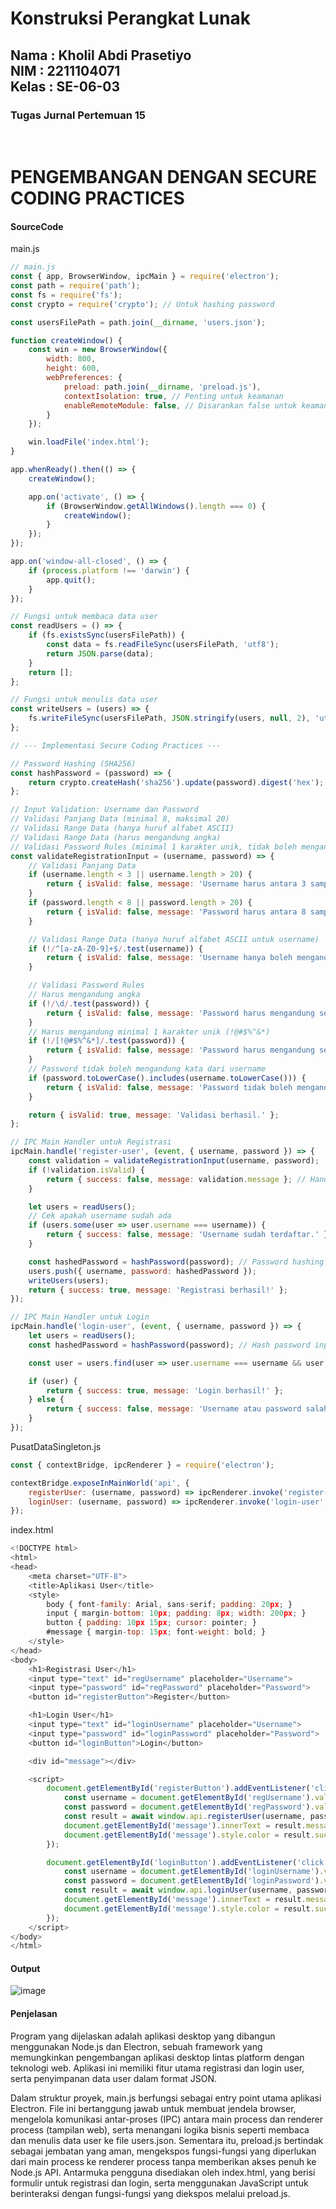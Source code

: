 <h1>Konstruksi Perangkat Lunak</h1>
<h2>Nama : Kholil Abdi Prasetiyo<br>NIM : 2211104071<br>Kelas : SE-06-03</h2>
<h3>Tugas Jurnal Pertemuan 15</h3>

<br>

# PENGEMBANGAN DENGAN SECURE CODING PRACTICES

#### SourceCode
main.js
```js
// main.js
const { app, BrowserWindow, ipcMain } = require('electron');
const path = require('path');
const fs = require('fs');
const crypto = require('crypto'); // Untuk hashing password

const usersFilePath = path.join(__dirname, 'users.json');

function createWindow() {
    const win = new BrowserWindow({
        width: 800,
        height: 600,
        webPreferences: {
            preload: path.join(__dirname, 'preload.js'),
            contextIsolation: true, // Penting untuk keamanan
            enableRemoteModule: false, // Disarankan false untuk keamanan
        }
    });

    win.loadFile('index.html');
}

app.whenReady().then(() => {
    createWindow();

    app.on('activate', () => {
        if (BrowserWindow.getAllWindows().length === 0) {
            createWindow();
        }
    });
});

app.on('window-all-closed', () => {
    if (process.platform !== 'darwin') {
        app.quit();
    }
});

// Fungsi untuk membaca data user
const readUsers = () => {
    if (fs.existsSync(usersFilePath)) {
        const data = fs.readFileSync(usersFilePath, 'utf8');
        return JSON.parse(data);
    }
    return [];
};

// Fungsi untuk menulis data user
const writeUsers = (users) => {
    fs.writeFileSync(usersFilePath, JSON.stringify(users, null, 2), 'utf8');
};

// --- Implementasi Secure Coding Practices ---

// Password Hashing (SHA256) 
const hashPassword = (password) => {
    return crypto.createHash('sha256').update(password).digest('hex');
};

// Input Validation: Username dan Password
// Validasi Panjang Data (minimal 8, maksimal 20) 
// Validasi Range Data (hanya huruf alfabet ASCII) 
// Validasi Range Data (harus mengandung angka) 
// Validasi Password Rules (minimal 1 karakter unik, tidak boleh mengandung username) 
const validateRegistrationInput = (username, password) => {
    // Validasi Panjang Data 
    if (username.length < 3 || username.length > 20) {
        return { isValid: false, message: 'Username harus antara 3 sampai 20 karakter.' };
    }
    if (password.length < 8 || password.length > 20) {
        return { isValid: false, message: 'Password harus antara 8 sampai 20 karakter.' };
    }

    // Validasi Range Data (hanya huruf alfabet ASCII untuk username) 
    if (!/^[a-zA-Z0-9]+$/.test(username)) {
        return { isValid: false, message: 'Username hanya boleh mengandung huruf dan angka.' };
    }

    // Validasi Password Rules 
    // Harus mengandung angka 
    if (!/\d/.test(password)) {
        return { isValid: false, message: 'Password harus mengandung setidaknya satu angka.' };
    }
    // Harus mengandung minimal 1 karakter unik (!@#$%^&*) 
    if (!/[!@#$%^&*]/.test(password)) {
        return { isValid: false, message: 'Password harus mengandung setidaknya satu karakter unik (!@#$%^&*).' };
    }
    // Password tidak boleh mengandung kata dari username 
    if (password.toLowerCase().includes(username.toLowerCase())) {
        return { isValid: false, message: 'Password tidak boleh mengandung username.' };
    }

    return { isValid: true, message: 'Validasi berhasil.' };
};

// IPC Main Handler untuk Registrasi 
ipcMain.handle('register-user', (event, { username, password }) => {
    const validation = validateRegistrationInput(username, password);
    if (!validation.isValid) {
        return { success: false, message: validation.message }; // Handling data invalid 
    }

    let users = readUsers();
    // Cek apakah username sudah ada
    if (users.some(user => user.username === username)) {
        return { success: false, message: 'Username sudah terdaftar.' };
    }

    const hashedPassword = hashPassword(password); // Password hashing 
    users.push({ username, password: hashedPassword });
    writeUsers(users);
    return { success: true, message: 'Registrasi berhasil!' };
});

// IPC Main Handler untuk Login 
ipcMain.handle('login-user', (event, { username, password }) => {
    let users = readUsers();
    const hashedPassword = hashPassword(password); // Hash password input untuk perbandingan 

    const user = users.find(user => user.username === username && user.password === hashedPassword);

    if (user) {
        return { success: true, message: 'Login berhasil!' };
    } else {
        return { success: false, message: 'Username atau password salah.' }; // Handling data invalid 
    }
});
```

PusatDataSingleton.js
```js
const { contextBridge, ipcRenderer } = require('electron');

contextBridge.exposeInMainWorld('api', {
    registerUser: (username, password) => ipcRenderer.invoke('register-user', { username, password }),
    loginUser: (username, password) => ipcRenderer.invoke('login-user', { username, password })
});
```

index.html
```js
<!DOCTYPE html>
<html>
<head>
    <meta charset="UTF-8">
    <title>Aplikasi User</title>
    <style>
        body { font-family: Arial, sans-serif; padding: 20px; }
        input { margin-bottom: 10px; padding: 8px; width: 200px; }
        button { padding: 10px 15px; cursor: pointer; }
        #message { margin-top: 15px; font-weight: bold; }
    </style>
</head>
<body>
    <h1>Registrasi User</h1>
    <input type="text" id="regUsername" placeholder="Username">
    <input type="password" id="regPassword" placeholder="Password">
    <button id="registerButton">Register</button>

    <h1>Login User</h1>
    <input type="text" id="loginUsername" placeholder="Username">
    <input type="password" id="loginPassword" placeholder="Password">
    <button id="loginButton">Login</button>

    <div id="message"></div>

    <script>
        document.getElementById('registerButton').addEventListener('click', async () => {
            const username = document.getElementById('regUsername').value;
            const password = document.getElementById('regPassword').value;
            const result = await window.api.registerUser(username, password);
            document.getElementById('message').innerText = result.message;
            document.getElementById('message').style.color = result.success ? 'green' : 'red';
        });

        document.getElementById('loginButton').addEventListener('click', async () => {
            const username = document.getElementById('loginUsername').value;
            const password = document.getElementById('loginPassword').value;
            const result = await window.api.loginUser(username, password);
            document.getElementById('message').innerText = result.message;
            document.getElementById('message').style.color = result.success ? 'green' : 'red';
        });
    </script>
</body>
</html>
```

#### Output
![image](https://github.com/user-attachments/assets/e4908478-f5e9-4dd5-925d-e78bba352f05)

#### Penjelasan
Program yang dijelaskan adalah aplikasi desktop yang dibangun menggunakan Node.js dan Electron, sebuah framework yang memungkinkan pengembangan aplikasi desktop lintas platform dengan teknologi web. Aplikasi ini memiliki fitur utama registrasi dan login user, serta penyimpanan data user dalam format JSON.

Dalam struktur proyek, main.js berfungsi sebagai entry point utama aplikasi Electron. File ini bertanggung jawab untuk membuat jendela browser, mengelola komunikasi antar-proses (IPC) antara main process dan renderer process (tampilan web), serta menangani logika bisnis seperti membaca dan menulis data user ke file users.json. Sementara itu, preload.js bertindak sebagai jembatan yang aman, mengekspos fungsi-fungsi yang diperlukan dari main process ke renderer process tanpa memberikan akses penuh ke Node.js API. Antarmuka pengguna disediakan oleh index.html, yang berisi formulir untuk registrasi dan login, serta menggunakan JavaScript untuk berinteraksi dengan fungsi-fungsi yang diekspos melalui preload.js.
